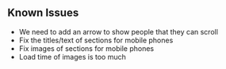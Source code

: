## Known Issues
- We need to add an arrow to show people that they can scroll
- Fix the titles/text of sections for mobile phones
- Fix images of sections for mobile phones
- Load time of images is too much